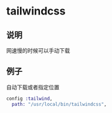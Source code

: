 # tailwindcss

## 说明

网速慢的时候可以手动下载

## 例子

自动下载或者指定位置

```elixir
config :tailwind,
  path: "/usr/local/bin/tailwindcss",
```
